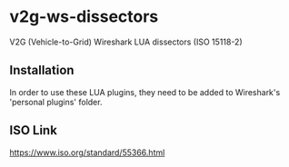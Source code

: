 # v2g-ws-dissectors
V2G (Vehicle-to-Grid) Wireshark LUA dissectors (ISO 15118-2)

## Installation
In order to use these LUA plugins, they need to be added to Wireshark's 'personal plugins' folder.

## ISO Link
https://www.iso.org/standard/55366.html
